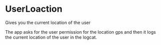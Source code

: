 # UserLoaction
Gives you the current location of the user

The app asks for the user permission for the location gps and then it logs the current location of the user in the logcat.
